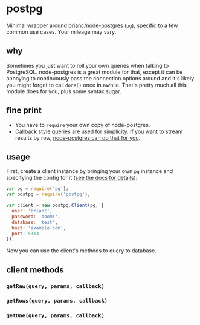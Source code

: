 # postpg

Minimal wrapper around
[brianc/node-postgres (`pg`)](https://github.com/brianc/node-postgres),
specific to a few common use cases. Your mileage may vary.

## why

Sometimes you just want to roll your own queries when talking to PostgreSQL.
node-postgres is a great module for that,
except it can be annoying to continuously pass the connection options around
and it's likely you might forget to call `done()` once in awhile.
That's pretty much all this module does for you, plus some syntax sugar.

## fine print

* You have to `require` your own copy of node-postgres.
* Callback style queries are used for simplicity. If you want to stream results by row, [node-postgres can do that for you](https://github.com/brianc/node-postgres/wiki/Query).

## usage

First, create a client instance
by bringing your own `pg` instance
and specifying the config for it
([see the docs for details](https://github.com/brianc/node-postgres/wiki/Client#new-clientobject-config--client)):

```js
var pg = require('pg');
var postpg = require('postpg');

var client = new postpg.Client(pg, {
  user: 'brianc',
  password: 'boom!',
  database: 'test',
  host: 'example.com',
  port: 5313
});
```

Now you can use the client's methods to query to database.

## client methods

### `getRaw(query, params, callback)`

### `getRows(query, params, callback)`

### `getOne(query, params, callback)`
